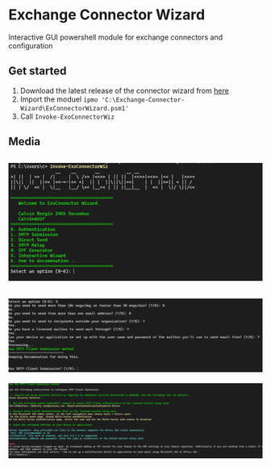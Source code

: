 # Exchange Connector Wizard
 Interactive GUI powershell module for exchange connectors and configuration


## Get started
1. Download the latest release of the connector wizard from [here](https://github.com/calvindd2f/Exchange-COnnector-Wizard)
2. Import the moduel `ipmo 'C:\Exchange-Connector-Wizard\ExConnectorWizard.psm1'`
3. Call `Invoke-ExoConnectorWiz`

## Media
![Alt text](./Screenshot%202024-01-01%20031906.png)
------------------------------------------------------
![Alt text](./Screenshot%202024-01-01%20032035.png)
------------------------------------------------------
![Alt text](./Screenshot%202024-01-01%20032348.png)